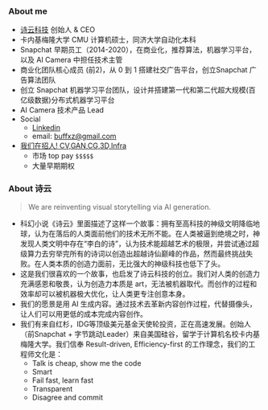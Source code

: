 ### About me
- [诗云科技](www.surreal.la) 创始人 & CEO
- 卡内基梅隆大学 CMU 计算机硕士，同济大学自动化本科
- Snapchat 早期员工（2014-2020），在商业化，推荐算法，机器学习平台，以及 AI Camera 中担任技术主管
- 商业化团队核心成员 (前2)，从 0 到 1 搭建社交广告平台，创立Snapchat 广告算法团队
- 创立 Snapchat 机器学习平台团队，设计并搭建第一代和第二代超大规模(百亿级数据)分布式机器学习平台
- AI Camera 技术产品 Lead
- Social
  - [Linkedin](https://www.linkedin.com/in/buffxz)
  - email: buffxz@gmail.com
- [我们在招人! CV,GAN,CG,3D,Infra](https://surreal-ai.feishu.cn/docs/doccnLUStR4WRzRU8mxCjI21iLc#)
  - 市场 top pay `$$$$$`
  - 大量早期期权

### About 诗云
> We are reinventing visual storytelling via AI generation.
- 科幻小说《诗云》里面描述了这样一个故事：拥有至高科技的神级文明降临地球，认为在落后的人类面前他们的技术无所不能。在人类被逼到绝境之时，神发现人类文明中存在“李白的诗”，认为技术能超越艺术的极限，并尝试通过超级算力去穷举完所有的诗词以创造出超越诗仙巅峰的作品，然而最终挑战失败。在人类本质的创造力面前，无比强大的神级科技也低下了头。
- 这是我们很喜欢的一个故事，也启发了诗云科技的创立。我们对人类的创造力充满感恩和敬畏，认为创造力本质是 art，无法被机器取代。而创作的过程和效率却可以被机器极大优化，让人类更专注创意本身。
- 我们的愿景是用 AI 生成内容。通过技术去革新内容创作过程，代替摄像头，让人们可以用更低的成本完成内容创作。
- 我们有来自红杉，IDG等顶级美元基金天使轮投资，正在高速发展。创始人（前Snapchat + 字节跳动Leader）来自美国硅谷，留学于计算机名校卡内基梅隆大学。我们信奉 Result-driven, Efficiency-first 的工作理念，我们的工程师文化是：
  - Talk is cheap, show me the code
  - Smart
  - Fail fast, learn fast
  - Transparent
  - Disagree and commit
